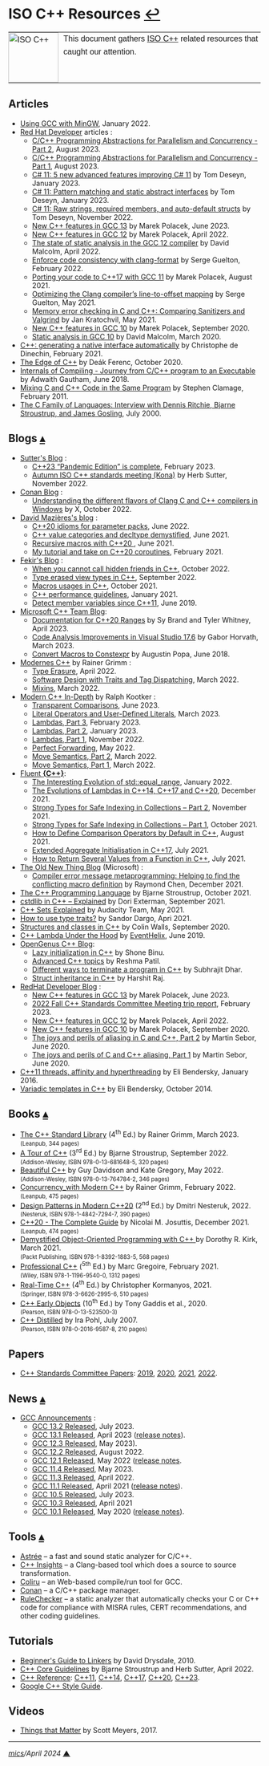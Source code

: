 # <span id="top">ISO C++ Resources</span> <span style="size:20%;"><a href="README.md">↩</a></span>

<table style="font-family:Helvetica,Arial;line-height:1.6;">
  <tr>
  <td style="border:0;padding:0 10px 0 0;;min-width:100px;"><a href="https://isocpp.org/" rel="external"><img src="docs/images/cpp_logo.png" width="100" alt="ISO C++"/></a></td>
  <td style="border:0;padding:0;vertical-align:text-top;">This document gathers <a href="https://isocpp.org/" rel="external">ISO C++</a> related resources that caught our attention.
  </td>
  </tr>
</table>

## <span id="articles">Articles</span>

- [Using GCC with MinGW](https://code.visualstudio.com/docs/cpp/config-mingw), January 2022.
- [Red Hat Developer](https://developers.redhat.com/) articles :
  - [C/C++ Programming Abstractions for Parallelism and Concurrency - Part 2][article_riegel_abstractions2], August 2023.
  - [C/C++ Programming Abstractions for Parallelism and Concurrency - Part 1][article_riegel_abstractions1], August 2023.
  - [C# 11: 5 new advanced features improving C# 11](https://developers.redhat.com/articles/2023/01/11/5-new-advanced-features-improving-c-11) by Tom Deseyn, January 2023.
  - [C# 11: Pattern matching and static abstract interfaces](https://developers.redhat.com/articles/2023/01/02/c-11-pattern-matching-and-static-abstract-interfaces) by Tom Deseyn, January 2023.
  - [C# 11: Raw strings, required members, and auto-default structs](https://developers.redhat.com/articles/2022/11/30/c-11-raw-strings-required-members-and-auto-default-structs#) by Tom Deseyn, November 2022.
  - [New C++ features in GCC 13][article_polacek_gcc13] by Marek Polacek, June 2023.
  - [New C++ features in GCC 12][article_polacek_gcc12] by Marek Polacek, April 2022.
  - [The state of static analysis in the GCC 12 compiler][article_malcolm] by David Malcolm, April 2022.
  - [Enforce code consistency with clang-format][article_guelton_format] by Serge Guelton, February 2022.
  - [Porting your code to C++17 with GCC 11](https://developers.redhat.com/articles/2021/08/06/porting-your-code-c17-gcc-11) by Marek Polacek, August 2021.
  - [Optimizing the Clang compiler’s line-to-offset mapping][article_guelton_mapping] by Serge Guelton, May 2021.
  - [Memory error checking in C and C++: Comparing Sanitizers and Valgrind][article_kratochvil] by Jan Kratochvil, May 2021.
  - [New C++ features in GCC 10](https://developers.redhat.com/blog/2020/09/24/new-c-features-in-gcc-10) by Marek Polacek, September 2020.
  - [Static analysis in GCC 10](https://developers.redhat.com/blog/2020/03/26/static-analysis-in-gcc-10) by David Malcolm, March 2020.
- [C++: generating a native interface automatically][article_dinechin] by Christophe de Dinechin, February 2021.
- [The Edge of C++][article_ferenc] by Deák Ferenc, October 2020.
- [Internals of Compiling - Journey from C/C++ program to an Executable][article_gautham] by Adwaith Gautham, June 2018.
- [Mixing C and C++ Code in the Same Program][article_clamage] by Stephen Clamage, February 2011.
- [The C Family of Languages: Interview with Dennis Ritchie, Bjarne Stroustrup, and James Gosling][article_ritchie], July 2000.

## <span id="blogs">Blogs</span> [**&#x25B4;**](#top)

- [Sutter's Blog](https://herbsutter.com/) :
  - [C++23 “Pandemic Edition” is complete](https://herbsutter.com/2023/02/13/c23-pandemic-edition-is-complete-trip-report-winter-iso-c-standards-meeting-issaquah-wa-usa/), February 2023.
  - [Autumn ISO C++ standards meeting (Kona)](https://herbsutter.com/2022/11/) by Herb Sutter, November 2022.
- [Conan Blog](https://blog.conan.io/) :
  - [Understanding the different flavors of Clang C and C++ compilers in Windows](https://blog.conan.io/2022/10/13/Different-flavors-Clang-compiler-Windows.html) by X, October 2022.
- [David Mazières's blog](https://www.scs.stanford.edu/~dm/blog/) :
  - [C++20 idioms for parameter packs](https://www.scs.stanford.edu/~dm/blog/param-pack.html), June 2022.
  - [C++ value categories and decltype demystified](https://www.scs.stanford.edu/~dm/blog/decltype.html), June 2021.
  - [Recursive macros with C++20 ](https://www.scs.stanford.edu/~dm/blog/va-opt.html), June 2021.
  - [My tutorial and take on C++20 coroutines](https://www.scs.stanford.edu/~dm/blog/c++-coroutines.html), February 2021.
- [Fekir's Blog](https://fekir.info/) :
  - [When you cannot call hidden friends in C++](https://fekir.info/post/when-you-cannot-call-hidden-friends-in-cpp/), October 2022.
  - [Type erased view types in C++](https://fekir.info/post/type-erased-view-types-in-cpp/), September 2022.
  - [Macros usages in C++](https://fekir.info/post/macro-usages-in-cpp/), October 2021.
  - [C++ performance guidelines](https://fekir.info/post/cpp-perf-guidelines/), January 2021.
  - [Detect member variables since C++11](https://fekir.info/post/detect-member-variables/), June 2019.
- [Microsoft C++ Team Blog](https://devblogs.microsoft.com/cppblog/category/cplusplus/):
  - [Documentation for C++20 Ranges](https://devblogs.microsoft.com/cppblog/documentation-for-cpp20-ranges/) by Sy Brand and Tyler Whitney, April 2023.
  - [Code Analysis Improvements in Visual Studio 17.6](https://devblogs.microsoft.com/cppblog/code-analysis-improvements-in-visual-studio-17-6/) by Gabor Horvath, March 2023.
  - [Convert Macros to Constexpr](https://devblogs.microsoft.com/cppblog/convert-macros-to-constexpr/) by Augustin Popa, June 2018.
- [Modernes C++](http://www.modernescpp.com/) by Rainer Grimm :
  - [Type Erasure](http://www.modernescpp.com/index.php/type-erasure), April 2022.
  - [Software Design with Traits and Tag Dispatching](http://www.modernescpp.com/index.php/softwaredesign-with-traits-and-tag-dispatching), March 2022.
  - [Mixins](http://www.modernescpp.com/index.php/mixins), March 2022.
- [Modern C++ In-Depth](https://medium.com/@mkristofik) by Ralph Kootker :
  - [Transparent Comparisons](https://medium.com/factset/modern-c-in-depth-transparent-comparisons-afef5900535b), June 2023.
  - [Literal Operators and User-Defined Literals](https://medium.com/factset/modern-c-in-depth-literal-operators-and-user-defined-literals-c24fab27f77a), March 2023.
  - [Lambdas, Part 3](https://medium.com/factset/modern-c-in-depth-lambdas-part-3-561823a990e6), February 2023.
  - [Lambdas, Part 2](https://medium.com/factset/modern-c-in-depth-lambdas-part-2-a2d54c7b51), January 2023.
  - [Lambdas, Part 1](https://medium.com/factset/modern-c-in-depth-lambdas-part-1-d03fe8153ee1), November 2022.
  - [Perfect Forwarding](https://medium.com/factset/modern-c-in-depth-perfect-forwarding-570f242261f8), May 2022.
  - [Move Semantics, Part 2][blog_kootker_2], March 2022.
  - [Move Semantics, Part 1][blog_kootker_1], March 2022.
- [Fluent **{**C**++}**](https://www.fluentcpp.com/):
  - [The Interesting Evolution of std::equal_range](https://www.fluentcpp.com/2022/01/10/the-interesting-evolution-of-stdequal_range/), January 2022.
  - [The Evolutions of Lambdas in C++14, C++17 and C++20](https://www.fluentcpp.com/2021/12/13/the-evolutions-of-lambdas-in-c14-c17-and-c20/), December 2021.
  - [Strong Types for Safe Indexing in Collections – Part 2](https://www.fluentcpp.com/2021/11/04/strong-types-for-safe-indexing-in-collections-part-2/), November 2021.
  - [Strong Types for Safe Indexing in Collections – Part 1](https://www.fluentcpp.com/2021/10/31/strong-types-for-safe-indexing-in-collections-part-1/), October 2021.
  - [How to Define Comparison Operators by Default in C++](https://www.fluentcpp.com/2021/08/23/how-to-define-comparison-operators-by-default-in-c/), August 2021.
  - [Extended Aggregate Initialisation in C++17](https://www.fluentcpp.com/2021/07/17/extended-aggregate-initialisation-in-c17/), July 2021.
  - [How to Return Several Values from a Function in C++](https://www.fluentcpp.com/2021/07/09/how-to-return-several-values-from-a-function-in-c/), July 2021.
- [The Old New Thing Blog](https://devblogs.microsoft.com/oldnewthing/) (Microsoft) :
  - [Compiler error message metaprogramming: Helping to find the conflicting macro definition](https://devblogs.microsoft.com/oldnewthing/20211206-00/?p=106002) by Raymond Chen, December 2021.
- [The C++ Programming Language](https://www.stroustrup.com/C++.html) by Bjarne Stroustrup, October 2021.
- [cstdlib in C++ – Explained](https://www.incredibuild.com/blog/cstdlib-in-c-explained) by Dori Exterman, September 2021.
- [C++ Sets Explained](https://www.udacity.com/blog/2021/05/cpp-sets-explained.html) by Audacity Team, May 2021.
- [How to use type traits?](https://www.sandordargo.com/blog/2021/04/14/how-to-use-type-traits) by Sandor Dargo, Apri 2021.
- [Structures and classes in C++](https://www.embedded.com/structures-and-classes-in-c/) by Colin Walls, September 2020.
- [C++ Lambda Under the Hood](https://medium.com/software-design/c-lambda-under-the-hood-9b5cd06e550a) by [EventHelix](https://www.eventhelix.com/), June 2019.
- [OpenGenus C++ Blog](https://iq.opengenus.org/tag/cpp/):
  - [Lazy initialization in C++](https://iq.opengenus.org/lazy-initialization-in-cpp/) by Shone Binu.
  - [Advanced C++ topics](https://iq.opengenus.org/advanced-cpp-topics/) by Reshma Patil.
  - [Different ways to terminate a program in C++](https://iq.opengenus.org/different-ways-to-terminate-program-in-cpp/) by Subhrajit Dhar.
  - [Struct inheritance in C++](https://iq.opengenus.org/struct-inheritance-in-cpp/) by Harshit Raj.
- [RedHat Developer Blog](https://developers.redhat.com/new) :
  - [New C++ features in GCC 13](https://developers.redhat.com/articles/2023/06/21/new-c-features-gcc-13) by Marek Polacek, June 2023.
  - [2022 Fall C++ Standards Committee Meeting trip report](https://developers.redhat.com/blog/2023/02/09/2022-fall-c-standards-committee-meeting-trip-report), February 2023.
  - [New C++ features in GCC 12](https://developers.redhat.com/articles/2022/04/25/new-c-features-gcc-12) by Marek Polacek, April 2022.
  - [New C++ features in GCC 10](https://developers.redhat.com/blog/2020/09/24/new-c-features-in-gcc-10#) by Marek Polacek, September 2020.
  - [The joys and perils of aliasing in C and C++, Part 2](https://developers.redhat.com/blog/2020/06/03/the-joys-and-perils-of-aliasing-in-c-and-c-part-2) by Martin Sebor, June 2020.
  - [The joys and perils of C and C++ aliasing, Part 1](https://developers.redhat.com/blog/2020/06/02/the-joys-and-perils-of-c-and-c-aliasing-part-1) by Martin Sebor, June 2020.
- [C++11 threads, affinity and hyperthreading][blog_bendersky_2016] by Eli Bendersky, January 2016.
- [Variadic templates in C++][blog_benderksy_2014] by Eli Bendersky, October 2014.

## <span id="books">Books</span> [**&#x25B4;**](#top)

- [The C++ Standard Library][book_grimm_2023] (4<sup>th</sup> Ed.) by Rainer Grimm, March 2023.<br/><span style="font-size:80%;">(Leanpub, 344 pages)</span>
- [A Tour of C++](book_stroustrup) (3<sup>rd</sup> Ed.) by Bjarne Stroustrup, September 2022.<br/><span style="font-size:80%;">(Addison-Wesley, ISBN  978-0-13-681648-5, 320 pages)</span>
- [Beautiful C++][book_davidson] by Guy Davidson and Kate Gregory, May 2022.<br/><span style="font-size:80%;">(Addison-Wesley, ISBN 978-0-13-764784-2, 346 pages)</span>
- [Concurrency_with Modern C++][book_grimm] by Rainer Grimm, February 2022.<br/><span style="font-size:80%;">(Leanpub, 475 pages)</span>
- [Design Patterns in Modern C++20][book_nesteruk] (2<sup>nd</sup> Ed.) by Dmitri Nesteruk, 2022.<br/><span style="font-size:80%;">(Nesteruk, ISBN 978-1-4842-7294-7, 390 pages)</span>
- [C++20 - The Complete Guide][book_josuttis] by Nicolai M. Josuttis, December 2021.<br/><span style="font-size:80%;">(Leanpub, 474 pages)</span>
- [Demystified Object-Oriented Programming with C++ ][book_kirk] by Dorothy R. Kirk, March 2021.<br/><span style="font-size:80%;">(Packt Publishing, ISBN 978-1-8392-1883-5, 568 pages)</span>
- [Professional C++][book_gregoire] (<sup>5th</sup> Ed.) by Marc Gregoire, February 2021.<br/><span style="font-size:80%;">(Wiley, ISBN 978-1-1196-9540-0, 1312 pages)</span>
- [Real-Time C++][book_kormanyos] (4<sup>th</sup> Ed.) by Christopher Kormanyos, 2021.<br/><span style="font-size:80%;">(Springer, ISBN 978-3-6626-2995-6, 510 pages)</span>
- [C++ Early Objects][book_gaddis] (10<sup>th</sup> Ed.) by Tony Gaddis et al., 2020.<br/><span style="font-size:80%;">(Pearson, ISBN 978-0-13-523500-3)</span>
- [C++ Distilled][book_pohl] by Ira Pohl, July 2007.<br/><span style="font-size:80%;">(Pearson, ISBN 978-0-2016-9587-8, 210 pages)</span>

## <span id="papers">Papers</span>

- [C++ Standards Committee Papers](https://www.open-std.org/jtc1/sc22/wg21/docs/papers/): [2019](https://www.open-std.org/jtc1/sc22/wg21/docs/papers/2019/), [2020](https://www.open-std.org/jtc1/sc22/wg21/docs/papers/2020/), [2021](https://www.open-std.org/jtc1/sc22/wg21/docs/papers/2021/), [2022](https://www.open-std.org/jtc1/sc22/wg21/docs/papers/2022/).

## <span id="news">News</span> [**&#x25B4;**](#top)

- [GCC Announcements](https://gcc.gnu.org/pipermail/gcc-announce/) :
  - [GCC 13.2 Released](https://gcc.gnu.org/pipermail/gcc-announce/2023/000179.html), July 2023.
  - [GCC 13.1 Released](https://gcc.gnu.org/pipermail/gcc-announce/2023/000175.html), April 2023 ([release notes](https://gcc.gnu.org/gcc-13/)).
  - [GCC 12.3 Released](https://gcc.gnu.org/pipermail/gcc-announce/2023/000176.html), May 2023).
  - [GCC 12.2 Released](https://gcc.gnu.org/pipermail/gcc-announce/2022/000174.html), August 2022.
  - [GCC 12.1 Released](https://gcc.gnu.org/pipermail/gcc/2022-May/238653.html), May 2022 ([release notes](https://gcc.gnu.org/gcc-12/).
  - [GCC 11.4 Released](https://gcc.gnu.org/pipermail/gcc-announce/2023/000177.html), May 2023.
  - [GCC 11.3 Released](https://gcc.gnu.org/pipermail/gcc-announce/2022/000170.html), April 2022.
  - [GCC 11.1 Released](https://gcc.gnu.org/pipermail/gcc-announce/2021/000166.html), April 2021 ([release notes](https://gcc.gnu.org/gcc-11/)).
  - [GCC 10.5 Released](https://gcc.gnu.org/pipermail/gcc-announce/2023/000178.html), July 2023.
  - [GCC 10.3 Released](https://gcc.gnu.org/pipermail/gcc-announce/2021/000165.html), April 2021
  - [GCC 10.1 Released](https://gcc.gnu.org/pipermail/gcc-announce/2020/000163.html), May 2020 ([release notes](https://gcc.gnu.org/gcc-10/)).

## <span id="tools">Tools</span> [**&#x25B4;**](#top)

- [Astrée](https://www.absint.com/astree/) &ndash; a fast and sound static analyzer for C/C++.
- [C++ Insights](https://cppinsights.io/about.html) &ndash; a Clang-based tool which does a source to source transformation.
- [Coliru](http://coliru.stacked-crooked.com/) &ndash; an Web-based compile/run tool for GCC.
- [Conan](https://conan.io/downloads.html) &ndash; a C/C++ package manager.
- [RuleChecker](https://www.absint.com/rulechecker/) &ndash; a static analyzer that automatically checks your C or C++ code for compliance with MISRA rules, CERT recom­mendations, and other coding guidelines.

## <span id="tutorials">Tutorials</span>

- [Beginner's Guide to Linkers](https://www.lurklurk.org/linkers/linkers.html) by David Drysdale, 2010.
- [C++ Core Guidelines][tutorial_stroustrup] by Bjarne Stroustrup and Herb Sutter, April 2022.
- [C++ Reference](https://en.cppreference.com/w/): [C++11](https://en.cppreference.com/w/cpp/11), [C++14](https://en.cppreference.com/w/cpp/14), [C++17](https://en.cppreference.com/w/cpp/17), [C++20](https://en.cppreference.com/w/cpp/20), [C++23](https://en.cppreference.com/w/cpp/23).
- [Google C++ Style Guide](https://google.github.io/styleguide/cppguide.html).

## <span id="videos">Videos</span>

- [Things that Matter][video_meyers] by Scott Meyers, 2017.

***

*[mics](https://lampwww.epfl.ch/~michelou/)/April 2024* [**&#9650;**](#top)
<span id="bottom">&nbsp;</span>

<!-- href links -->

[article_clamage]: https://www.oracle.com/technical-resources/articles/it-infrastructure/mixing-c-and-cplusplus.html
[article_dinechin]: ttps://grenouillebouillie.wordpress.com/2021/02/07/c-generating-a-native-interface-automatically/
[article_ferenc]: https://accu.org/journals/overload/28/159/deak/
[article_gautham]: https://www.pwnthebox.net/reverse/engineering/and/binary/exploitation/series/2018/06/21/internals-of-compiling-Journey-from-C-program-to-an-executable.html
[article_guelton_format]: https://developers.redhat.com/articles/2022/02/25/enforce-code-consistency-clang-format
[article_guelton_mapping]: https://developers.redhat.com/blog/2021/05/04/optimizing-the-clang-compilers-line-to-offset-mapping
[article_kratochvil]: https://developers.redhat.com/blog/2021/05/05/memory-error-checking-in-c-and-c-comparing-sanitizers-and-valgrind
[article_malcolm]: https://developers.redhat.com/articles/2022/04/12/state-static-analysis-gcc-12-compiler
[article_polacek_gcc12]: https://developers.redhat.com/articles/2022/04/25/new-c-features-gcc-12
[article_polacek_gcc13]: https://developers.redhat.com/articles/2023/06/21/new-c-features-gcc-13
[article_riegel_abstractions1]: https://developers.redhat.com/blog/2013/08/15/c-cpp11-parallelism
[article_riegel_abstractions2]: https://developers.redhat.com/blog/2013/08/20/c-cpp11-concurrency
[article_ritchie]: http://www.gotw.ca/publications/c_family_interview.htm
[blog_benderksy_2014]: https://eli.thegreenplace.net/2014/variadic-templates-in-c/
[blog_bendersky_2016]: https://eli.thegreenplace.net/2016/c11-threads-affinity-and-hyperthreading/
[blog_kootker_2]: https://medium.com/factset/modern-c-in-depth-move-semantics-part-2-4c53e90d5f2
[blog_kootker_1]: https://medium.com/factset/modern-c-in-depth-move-semantics-part-1-8a29d33944e4
[book_davidson]: https://www.pearson.com/en-gb/subject-catalog/p/beautiful-c-30-core-guidelines-for-writing-clean-safe-and-fast-code/P200000009446
[book_gaddis]: https://www.pearson.com/store/p/starting-out-with-c-early-objects/P100002716184/9780135213698
[book_gregoire]: https://www.wiley.com/en-us/Professional+C%2B%2B%2C+5th+Edition-p-9781119695400
[book_grimm]: https://leanpub.com/concurrencywithmodernc
[book_grimm_2023]: https://leanpub.com/cpplibrary
[book_josuttis]: https://cppstd20.com/
[book_kirk]: https://www.packtpub.com/product/demystifying-object-oriented-programming-with-c/9781839218835
[book_kormanyos]: https://www.springer.com/gp/book/9783662629956
[book_nesteruk]: https://www.springerprofessional.de/en/design-patterns-in-modern-c-20/19833000
[book_pohl]: https://www.amazon.com/Distilled-Concise-Reference-Style-Guide/dp/0201695871
[book_stroustrup]: https://www.amazon.com/Tour-C-Bjarne-Stroustrup/dp/0136816487
[tutorial_stroustrup]: https://isocpp.github.io/CppCoreGuidelines/CppCoreGuidelines
[video_meyers]: https://dconf.org/2017/talks/meyers.html
